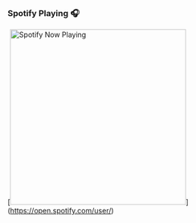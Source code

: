 
### Spotify Playing 🎧

[<img src="https:spotify-johnpapakostas.vercel.app/api/spotify-playing" alt="Spotify Now Playing" width="350" />](https://open.spotify.com/user/<YOUR SPOTIFY USER ID>)
